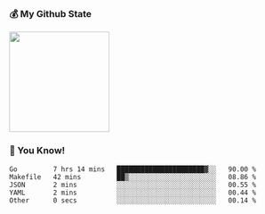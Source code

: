 ### :moneybag: My Github State

<img height="180em" src="https://github-readme-stats.vercel.app/api?username=G-Asura&show_icons=true&hide_border=true&count_private=true&include_all_commits=true" />

### :pill: You Know!
<!--START_SECTION:waka-->

```text
Go         7 hrs 14 mins   ██████████████████████▓░░   90.00 %
Makefile   42 mins         ██▒░░░░░░░░░░░░░░░░░░░░░░   08.86 %
JSON       2 mins          ░░░░░░░░░░░░░░░░░░░░░░░░░   00.55 %
YAML       2 mins          ░░░░░░░░░░░░░░░░░░░░░░░░░   00.44 %
Other      0 secs          ░░░░░░░░░░░░░░░░░░░░░░░░░   00.14 %
```

<!--END_SECTION:waka-->

<!--
**G-Asura/G-Asura** is a ✨ _special_ ✨ repository because its `README.md` (this file) appears on your GitHub profile.

Here are some ideas to get you started:

- 🔭 I’m currently working on ...
- 🌱 I’m currently learning ...
- 👯 I’m looking to collaborate on ...
- 🤔 I’m looking for help with ...
- 💬 Ask me about ...
- 📫 How to reach me: ...
- 😄 Pronouns: ...
- ⚡ Fun fact: ...
-->
